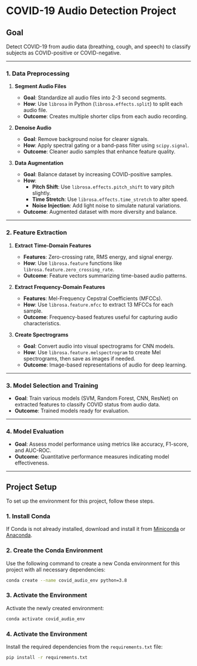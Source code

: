 # COVID-19 Audio Detection Project

## Goal
Detect COVID-19 from audio data (breathing, cough, and speech) to classify subjects as COVID-positive or COVID-negative.

---

### 1. Data Preprocessing

1. **Segment Audio Files**
   - **Goal**: Standardize all audio files into 2-3 second segments.
   - **How**: Use `librosa` in Python (`librosa.effects.split`) to split each audio file.
   - **Outcome**: Creates multiple shorter clips from each audio recording.

2. **Denoise Audio**
   - **Goal**: Remove background noise for clearer signals.
   - **How**: Apply spectral gating or a band-pass filter using `scipy.signal`.
   - **Outcome**: Cleaner audio samples that enhance feature quality.

3. **Data Augmentation**
   - **Goal**: Balance dataset by increasing COVID-positive samples.
   - **How**:
     - **Pitch Shift**: Use `librosa.effects.pitch_shift` to vary pitch slightly.
     - **Time Stretch**: Use `librosa.effects.time_stretch` to alter speed.
     - **Noise Injection**: Add light noise to simulate natural variations.
   - **Outcome**: Augmented dataset with more diversity and balance.

---

### 2. Feature Extraction

1. **Extract Time-Domain Features**
   - **Features**: Zero-crossing rate, RMS energy, and signal energy.
   - **How**: Use `librosa.feature` functions like `librosa.feature.zero_crossing_rate`.
   - **Outcome**: Feature vectors summarizing time-based audio patterns.

2. **Extract Frequency-Domain Features**
   - **Features**: Mel-Frequency Cepstral Coefficients (MFCCs).
   - **How**: Use `librosa.feature.mfcc` to extract 13 MFCCs for each sample.
   - **Outcome**: Frequency-based features useful for capturing audio characteristics.

3. **Create Spectrograms**
   - **Goal**: Convert audio into visual spectrograms for CNN models.
   - **How**: Use `librosa.feature.melspectrogram` to create Mel spectrograms, then save as images if needed.
   - **Outcome**: Image-based representations of audio for deep learning.

---

### 3. Model Selection and Training

- **Goal**: Train various models (SVM, Random Forest, CNN, ResNet) on extracted features to classify COVID status from audio data.
- **Outcome**: Trained models ready for evaluation.

---

### 4. Model Evaluation

- **Goal**: Assess model performance using metrics like accuracy, F1-score, and AUC-ROC.
- **Outcome**: Quantitative performance measures indicating model effectiveness.

---

## Project Setup

To set up the environment for this project, follow these steps.

### 1. Install Conda

If Conda is not already installed, download and install it from [Miniconda](https://docs.conda.io/en/latest/miniconda.html) or [Anaconda](https://www.anaconda.com/products/distribution).

### 2. Create the Conda Environment

Use the following command to create a new Conda environment for this project with all necessary dependencies:

```bash
conda create --name covid_audio_env python=3.8
```

### 3. Activate the Environment

Activate the newly created environment:

```bash
conda activate covid_audio_env
```

### 4. Activate the Environment

Install the required dependencies from the `requirements.txt` file:

```bash
pip install -r requirements.txt
```
